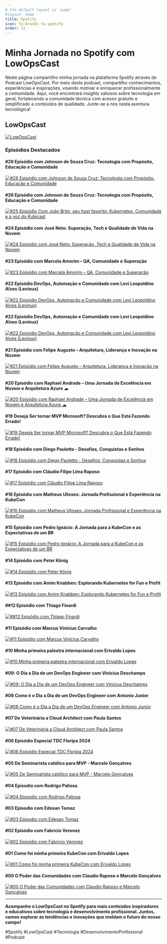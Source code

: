 ```yaml
---
# the default layout is 'page'
#layout: home
title: Spotify
icon: fa-brands fa-spotify
order: 11
---
```


# Minha Jornada no Spotify com LowOpsCast

Neste página compartilho minha jornada na plataforma Spotify através do Podcast LowOpsCast. Por meio deste podcast, compartilho conhecimentos, experiências e inspirações, visando motivar e enriquecer profissionalmente a comunidade. Aqui, você encontrará insights valiosos sobre tecnologia em geral, fortalecendo a comunidade técnica com acesso gratuito e simplificado a conteúdos de qualidade. Junte-se a nós nesta aventura tecnológica!

## LowOpsCast

[![LowOpsCast](https://stoblobcertificados011.blob.core.windows.net/imagens-blog/posts/LowOpsCast.png)](https://open.spotify.com/show/0U4kcZT2Cwn4CqQGg4Ywcj?si=77fbd9161ea246e6)

### Episódios Destacados

#### #26 Episódio com Johnson de Souza Cruz: Tecnologia com Propósito, Educação e Comunidade
[![#26 Episódio com Johnson de Souza Cruz: Tecnologia com Propósito, Educação e Comunidade](https://stoblobcertificados011.blob.core.windows.net/imagens-blog/spotify/26.png)](https://open.spotify.com/episode/0rK5pTtanfazdzcbann6WD?si=de03696ae9e648ae)

#### #26 Episódio com Johnson de Souza Cruz: Tecnologia com Propósito, Educação e Comunidade
[![#25 Episódio Com João Brito, seu host favorito: Kubernetes, Comunidade e a voz do Kubicast](https://stoblobcertificados011.blob.core.windows.net/imagens-blog/spotify/25.png)](https://open.spotify.com/episode/4Bg9mhp5S33I7ePMP7guBg?si=50910786efae4ed9)

#### #24 Episódio com José Neto: Superação, Tech e Qualidade de Vida na Nuvem
[![#24 Episódio com José Neto: Superação, Tech e Qualidade de Vida na Nuvem](https://stoblobcertificados011.blob.core.windows.net/imagens-blog/spotify/24.png)](https://open.spotify.com/episode/0wYTTebsPs4p0d0KkI4UL6?si=8c0cacb913fa43659)

#### #23 Episódio com Marcela Amorim – QA, Comunidade e Superação
[![#23 Episódio com Marcela Amorim – QA, Comunidade e Superação](https://stoblobcertificados011.blob.core.windows.net/imagens-blog/spotify/23.png)](https://open.spotify.com/episode/0yksW7NNZ4QKBw1HFLVU4L?si=ce5f5b41c5cd4e29)

#### #22 Episódio DevOps, Automação e Comunidade com Levi Leopoldino Alves (Levinux)
[![#22 Episódio DevOps, Automação e Comunidade com Levi Leopoldino Alves (Levinux)](https://stoblobcertificados011.blob.core.windows.net/imagens-blog/spotify/22.png)](https://open.spotify.com/episode/6L3JRzXzYWOFbZPzs6ThY1?si=defa55a71190452e)

#### #22 Episódio DevOps, Automação e Comunidade com Levi Leopoldino Alves (Levinux)
[![#22 Episódio DevOps, Automação e Comunidade com Levi Leopoldino Alves (Levinux)](https://stoblobcertificados011.blob.core.windows.net/imagens-blog/spotify/22.png)](https://open.spotify.com/episode/6L3JRzXzYWOFbZPzs6ThY1?si=defa55a71190452e)

#### #21 Episódio com Felipe Augusto – Arquitetura, Liderança e Inovação na Nuvem
[![#21 Episódio com Felipe Augusto – Arquitetura, Liderança e Inovação na Nuvem](https://stoblobcertificados011.blob.core.windows.net/imagens-blog/spotify/21.png)](https://open.spotify.com/episode/2UuYKnBlTIFe5cQQHtxjPU?si=9d9d03e3789f4df0)

#### #20 Episódio com Raphael Andrade – Uma Jornada de Excelência em Nuvem e Arquitetura Azure ☁
[![#20 Episódio com Raphael Andrade – Uma Jornada de Excelência em Nuvem e Arquitetura Azure ☁](https://stoblobcertificados011.blob.core.windows.net/imagens-blog/spotify/20.png)](https://open.spotify.com/episode/1hXkIGjH9uDxjTXvFtmRLP?si=9274d26a5fb84d92)

#### #19 Deseja Ser tornar MVP Microsoft? Descubra o Que Está Fazendo Errado!
[![#19 Deseja Ser tornar MVP Microsoft? Descubra o Que Está Fazendo Errado!](https://stoblobcertificados011.blob.core.windows.net/imagens-blog/spotify/19.png)](https://open.spotify.com/episode/04RSQOTXIi4RrBKl48D9FU?si=45a20a3e11354229)

#### #18 Episódio com Diego Pauletto - Desafios, Conquistas e Sonhos
[![#18 Episódio com Diego Pauletto - Desafios, Conquistas e Sonhos](https://stoblobcertificados011.blob.core.windows.net/imagens-blog/spotify/18.png)](https://open.spotify.com/episode/22cdYAvuelgMP1GhM1ldHO?si=8ba9b1aafac04964)

#### #17 Episódio com Cláudio Filipe Lima Raposo
[![#17 Episódio com Cláudio Filipe Lima Raposo](https://stoblobcertificados011.blob.core.windows.net/imagens-blog/spotify/17.png)](https://open.spotify.com/episode/40e5blviRAj7Pk35tA6HVN?si=f57e373ab7a443b6)

#### #16 Episódio com Matheus Ulisses: Jornada Profissional e Experiência na KubeCon
[![#16 Episódio com Matheus Ulisses: Jornada Profissional e Experiência na KubeCon](https://stoblobcertificados011.blob.core.windows.net/imagens-blog/spotify/16.png)](https://open.spotify.com/episode/6ZwaCKpzcpHa1Wdop2Yw6o?si=77bd696c6e284114)

#### #15 Episódio com Pedro Ignácio: A Jornada para a KubeCon e as Expectativas de um BR
[![#15 Episódio com Pedro Ignácio: A Jornada para a KubeCon e as Expectativas de um BR](https://stoblobcertificados011.blob.core.windows.net/imagens-blog/spotify/15.png)](https://open.spotify.com/episode/5UrIpoO9saIzvtKv3ZNhqM?si=e2475df9545f4836)

#### #14 Episódio com Peter König
[![#14 Episódio com Peter König](https://stoblobcertificados011.blob.core.windows.net/imagens-blog/spotify/14.png)](https://open.spotify.com/episode/5y3lQmumfnukYJ22jL51F3?si=fb0784aa7a4540c0)

#### #13 Episódio com Amim Knabben: Explorando Kubernetes for Fun e Profit
[![#13 Episódio com Amim Knabben: Explorando Kubernetes for Fun e Profit](https://stoblobcertificados011.blob.core.windows.net/imagens-blog/spotify/13.png)](https://open.spotify.com/episode/2rSd7sRX4WI9LWKhtFbKRa?si=665c594fa4bd4af2)

#### ##12 Episódio com Thiago Finardi
[![##12 Episódio com Thiago Finardi](https://stoblobcertificados011.blob.core.windows.net/imagens-blog/spotify/12.png)](https://open.spotify.com/episode/11wF8fo1eMvAkOExVPZebb?si=438dc9a23b814002)

#### #11 Episódio com Marcus Vinícius Carvalho
[![#11 Episódio com Marcus Vinícius Carvalho](https://stoblobcertificados011.blob.core.windows.net/imagens-blog/spotify/11.png)](https://open.spotify.com/episode/42ZiNLQDHs6PNpSLKMZ88r?si=07b20188722e4bc5)

#### #10 Minha primeira palestra internacional com Erivaldo Lopes
[![#10 Minha primeira palestra internacional com Erivaldo Lopes](https://stoblobcertificados011.blob.core.windows.net/imagens-blog/spotify/10.png)](https://open.spotify.com/episode/0c2vqxjjK4QwC8cUiFELFW?si=b555e061b7b84b7d)

#### #09: O Dia a Dia de um DevOps Engineer com Vinicius Deschamps
[![#09: O Dia a Dia de um DevOps Engineer com Vinicius Deschamps](https://stoblobcertificados011.blob.core.windows.net/imagens-blog/spotify/9.png)](https://open.spotify.com/episode/39lxJSoafJxle4ZwMtmD2T?si=cd750d891ca54fac)

#### #08 Como é o Dia a Dia de um DevOps Engineer com Antonio Junior
[![#08 Como é o Dia a Dia de um DevOps Engineer com Antonio Junior](https://stoblobcertificados011.blob.core.windows.net/imagens-blog/spotify/8.png)](https://open.spotify.com/episode/46jYWZ4b0A3SNizHQQmYf7?si=e47dd3e6c93b4355)

#### #07 De Veterinária a Cloud Architect com Paula Santos
[![#07 De Veterinária a Cloud Architect com Paula Santos](https://stoblobcertificados011.blob.core.windows.net/imagens-blog/spotify/07.png)](https://open.spotify.com/episode/5X09Dit6uToYU0ICrjOvuW?si=d48c26f5b5cc427b)

#### #06 Episódio Especial TDC Floripa 2024
[![#06 Episódio Especial TDC Floripa 2024](https://stoblobcertificados011.blob.core.windows.net/imagens-blog/spotify/06.png)](https://open.spotify.com/episode/2N4iuH2jSuF7m0mp7t1TEl?si=275768fb0ae244cf)

#### #05 De Seminarista católico para MVP - Marcelo Gonçalves
[![#05 De Seminarista católico para MVP - Marcelo Gonçalves](https://stoblobcertificados011.blob.core.windows.net/imagens-blog/spotify/05.png)](https://open.spotify.com/episode/3HdgAOXsRELFZZug4Gcj3T?si=0ec7d00fa2e041ae&nd=1&dlsi=448cb47b419848d4)

#### #04 Episodio com Rodrigo Paliosa
[![#04 Episodio com Rodrigo Paliosa](https://stoblobcertificados011.blob.core.windows.net/imagens-blog/spotify/04.png)](https://open.spotify.com/episode/7ixUPv4Nu3u0KaxFre3vUg?si=a38678cad63844df2)

#### #03 Episodio com Edesan Tomaz
[![#03 Episodio com Edesan Tomaz](https://stoblobcertificados011.blob.core.windows.net/imagens-blog/spotify/03.png)](https://open.spotify.com/episode/1OstMPDeB0R7eHvgL0Oui9?si=663c456c04284492)

#### #02 Episódio com Fabricio Veronez
[![#02 Episódio com Fabricio Veronez](https://stoblobcertificados011.blob.core.windows.net/imagens-blog/spotify/02.png)](https://open.spotify.com/episode/3EuxyLmz28C5iUo7KDMFNU?si=d168171ca35c4cb7)

#### #01 Como foi minha primeira KubeCon com Erivaldo Lopes
[![#01 Como foi minha primeira KubeCon com Erivaldo Lopes](https://stoblobcertificados011.blob.core.windows.net/imagens-blog/spotify/01.png)](https://open.spotify.com/episode/4TYC8bsfDSr4hGbOiKQdL8?si=1f892294af3640e4)

#### #00 O Poder das Comunidades com Claudio Raposo e Marcelo Gonçalves
[![#00 O Poder das Comunidades com Claudio Raposo e Marcelo Gonçalves](https://stoblobcertificados011.blob.core.windows.net/imagens-blog/spotify/00.jpg)](https://open.spotify.com/episode/7Fvfu57ak0I6BeNE5lPr10?si=31adc066093b4f16)

---

**Acompanhe o LowOpsCast no Spotify para mais conteúdos inspiradores e educativos sobre tecnologia e desenvolvimento profissional. Juntos, vamos explorar as tendências e inovações que moldam o futuro do nosso campo!**

#Spotify #LowOpsCast #Tecnologia #DesenvolvimentoProfissional #Podcast
